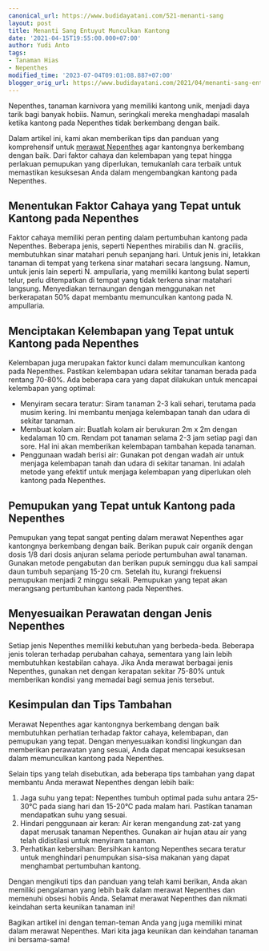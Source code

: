 ```yaml
---
canonical_url: https://www.budidayatani.com/521-menanti-sang
layout: post
title: Menanti Sang Entuyut Munculkan Kantong
date: '2021-04-15T19:55:00.000+07:00'
author: Yudi Anto
tags:
- Tanaman Hias
- Nepenthes
modified_time: '2023-07-04T09:01:08.887+07:00'
blogger_orig_url: https://www.budidayatani.com/2021/04/menanti-sang-entuyut-munculkan-kantong.html
---
```


Nepenthes, tanaman karnivora yang memiliki kantong unik, menjadi daya tarik bagi banyak hobiis. Namun, seringkali mereka menghadapi masalah ketika kantong pada Nepenthes tidak berkembang dengan baik.

Dalam artikel ini, kami akan memberikan tips dan panduan yang komprehensif untuk [merawat Nepenthes](https://www.budidayatani.com/search/label/Nepenthes) agar kantongnya berkembang dengan baik. Dari faktor cahaya dan kelembapan yang tepat hingga perlakuan pemupukan yang diperlukan, temukanlah cara terbaik untuk memastikan kesuksesan Anda dalam mengembangkan kantong pada Nepenthes.

## Menentukan Faktor Cahaya yang Tepat untuk Kantong pada Nepenthes

Faktor cahaya memiliki peran penting dalam pertumbuhan kantong pada Nepenthes. Beberapa jenis, seperti Nepenthes mirabilis dan N. gracilis, membutuhkan sinar matahari penuh sepanjang hari. Untuk jenis ini, letakkan tanaman di tempat yang terkena sinar matahari secara langsung. Namun, untuk jenis lain seperti N. ampullaria, yang memiliki kantong bulat seperti telur, perlu ditempatkan di tempat yang tidak terkena sinar matahari langsung. Menyediakan ternaungan dengan menggunakan net berkerapatan 50% dapat membantu memunculkan kantong pada N. ampullaria.

## Menciptakan Kelembapan yang Tepat untuk Kantong pada Nepenthes

Kelembapan juga merupakan faktor kunci dalam memunculkan kantong pada Nepenthes. Pastikan kelembapan udara sekitar tanaman berada pada rentang 70-80%. Ada beberapa cara yang dapat dilakukan untuk mencapai kelembapan yang optimal:

* Menyiram secara teratur: Siram tanaman 2-3 kali sehari, terutama pada musim kering. Ini membantu menjaga kelembapan tanah dan udara di sekitar tanaman.
* Membuat kolam air: Buatlah kolam air berukuran 2m x 2m dengan kedalaman 10 cm. Rendam pot tanaman selama 2-3 jam setiap pagi dan sore. Hal ini akan memberikan kelembapan tambahan kepada tanaman.
* Penggunaan wadah berisi air: Gunakan pot dengan wadah air untuk menjaga kelembapan tanah dan udara di sekitar tanaman. Ini adalah metode yang efektif untuk menjaga kelembapan yang diperlukan oleh kantong pada Nepenthes.

## Pemupukan yang Tepat untuk Kantong pada Nepenthes

Pemupukan yang tepat sangat penting dalam merawat Nepenthes agar kantongnya berkembang dengan baik. Berikan pupuk cair organik dengan dosis 1/8 dari dosis anjuran selama periode pertumbuhan awal tanaman. Gunakan metode pengabutan dan berikan pupuk seminggu dua kali sampai daun tumbuh sepanjang 15-20 cm. Setelah itu, kurangi frekuensi pemupukan menjadi 2 minggu sekali. Pemupukan yang tepat akan merangsang pertumbuhan kantong pada Nepenthes.

## Menyesuaikan Perawatan dengan Jenis Nepenthes

Setiap jenis Nepenthes memiliki kebutuhan yang berbeda-beda. Beberapa jenis toleran terhadap perubahan cahaya, sementara yang lain lebih membutuhkan kestabilan cahaya. Jika Anda merawat berbagai jenis Nepenthes, gunakan net dengan kerapatan sekitar 75-80% untuk memberikan kondisi yang memadai bagi semua jenis tersebut.

## Kesimpulan dan Tips Tambahan

Merawat Nepenthes agar kantongnya berkembang dengan baik membutuhkan perhatian terhadap faktor cahaya, kelembapan, dan pemupukan yang tepat. Dengan menyesuaikan kondisi lingkungan dan memberikan perawatan yang sesuai, Anda dapat mencapai kesuksesan dalam memunculkan kantong pada Nepenthes.

Selain tips yang telah disebutkan, ada beberapa tips tambahan yang dapat membantu Anda merawat Nepenthes dengan lebih baik:

1. Jaga suhu yang tepat: Nepenthes tumbuh optimal pada suhu antara 25-30°C pada siang hari dan 15-20°C pada malam hari. Pastikan tanaman mendapatkan suhu yang sesuai.
2. Hindari penggunaan air keran: Air keran mengandung zat-zat yang dapat merusak tanaman Nepenthes. Gunakan air hujan atau air yang telah didistilasi untuk menyiram tanaman.
3. Perhatikan kebersihan: Bersihkan kantong Nepenthes secara teratur untuk menghindari penumpukan sisa-sisa makanan yang dapat menghambat pertumbuhan kantong.

Dengan mengikuti tips dan panduan yang telah kami berikan, Anda akan memiliki pengalaman yang lebih baik dalam merawat Nepenthes dan memenuhi obsesi hobiis Anda. Selamat merawat Nepenthes dan nikmati keindahan serta keunikan tanaman ini!

Bagikan artikel ini dengan teman-teman Anda yang juga memiliki minat dalam merawat Nepenthes. Mari kita jaga keunikan dan keindahan tanaman ini bersama-sama!

